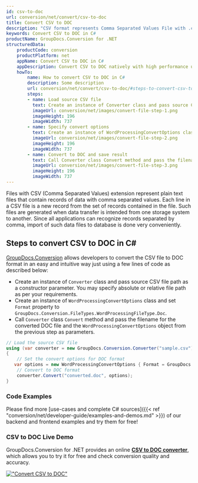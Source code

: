 ```yaml
---
id: csv-to-doc
url: conversion/net/convert/csv-to-doc
title: Convert CSV to DOC
description: "CSV format represents Comma Separated Values File with .csv extension. Learn how to convert CSV to DOC file programmatically in C# language using GroupDocs.Conversion for .NET library."
keywords: Convert CSV to DOC in C#
productName: GroupDocs.Conversion for .NET
structuredData:
    productCode: conversion
    productPlatform: net
    appName: Convert CSV to DOC in C#
    appDescription: Convert CSV to DOC natively with high performance using C# language and server side GroupDocs.Conversion for .NET APIs, without the use of any software like Microsoft or Open Office.
    howTo:
        name: How to convert CSV to DOC in C# 
        description: Some description
        url: conversion/net/convert/csv-to-doc/#steps-to-convert-csv-to-doc-in-c
        steps:
        - name: Load source CSV file 
          text: Create an instance of Converter class and pass source CSV file path as a constructor parameter. You may specify absolute or relative file path as per your requirements. 
          imageUrl: conversion/net/images/convert-file-step-1.png
          imageHeight: 196
          imageWidth: 737
        - name: Specify convert options 
          text: Create an instance of WordProcessingConvertOptions class.
          imageUrl: conversion/net/images/convert-file-step-2.png
          imageHeight: 196
          imageWidth: 737
        - name: Convert to DOC and save result 
          text: Call Converter class Convert method and pass the filename for the converted HTML file and the WordProcessingConvertOptions object from the previous step as parameters.
          imageUrl: conversion/net/images/convert-file-step-3.png
          imageHeight: 196
          imageWidth: 737
---
```


Files with CSV (Comma Separated Values) extension represent plain text files that contain records of data with comma separated values. Each line in a CSV file is a new record from the set of records contained in the file. Such files are generated when data transfer is intended from one storage system to another. Since all applications can recognize records separated by comma, import of such data files to database is done very conveniently.

## Steps to convert CSV to DOC in C#

[GroupDocs.Conversion](https://products.groupdocs.com/conversion/net) allows developers to convert the CSV file to DOC format in an easy and intuitive way just using a few lines of code as described below:

* Create an instance of `Converter` class and pass source CSV file path as a constructor parameter. You may specify absolute or relative file path as per your requirements. 
* Create an instance of `WordProcessingConvertOptions` class and set `Format` property to `GroupDocs.Conversion.FileTypes.WordProcessingFileType.Doc`.
* Call `Converter` class `Convert` method and pass the filename for the converted DOC file and the `WordProcessingConvertOptions` object from the previous step as parameters.

```csharp
// Load the source CSV file
using (var converter = new GroupDocs.Conversion.Converter("sample.csv"))
{
    // Set the convert options for DOC format
   var options = new WordProcessingConvertOptions { Format = GroupDocs.Conversion.FileTypes.WordProcessingFileType.Doc };
    // Convert to DOC format
    converter.Convert("converted.doc", options);
}
```

### Code Examples

Please find more [use-cases and complete C# sources]({{< ref "conversion/net/developer-guide/examples-and-demos.md" >}}) of our backend and frontend examples and try them for free!

### CSV to DOC Live Demo

GroupDocs.Conversion for .NET provides an online [**CSV to DOC converter**](https://products.groupdocs.app/conversion/csv-to-doc), which allows you to try it for free and check conversion quality and accuracy.

[!["Convert CSV to DOC"](conversion/net/images/convert-to-doc/convert-csv-to-doc.png)](https://products.groupdocs.app/conversion/csv-to-doc)